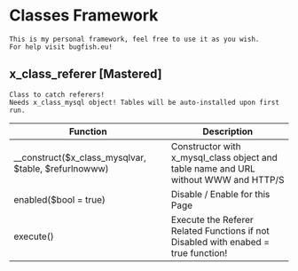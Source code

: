 # Classes Framework
	This is my personal framework, feel free to use it as you wish.  
	For help visit bugfish.eu!
	
	
## x_class_referer [Mastered]
	Class to catch referers!	
	Needs x_class_mysql object! Tables will be auto-installed upon first run.

|Function|Description|
| --|-- |
|__construct($x_class_mysqlvar, $table, $refurlnowww)| Constructor with x_mysql_class object and table name and URL without WWW and HTTP/S|
|enabled($bool = true) | Disable / Enable for this Page |
|execute() | Execute the Referer Related Functions if not Disabled with enabed = true function! |